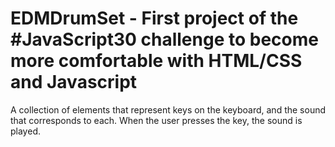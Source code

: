 # EDMDrumSet - First project of the #JavaScript30 challenge to become more comfortable with HTML/CSS and Javascript

A collection of elements that represent keys on the keyboard, and the sound that corresponds to each. When the user presses the key, the sound is played. 
